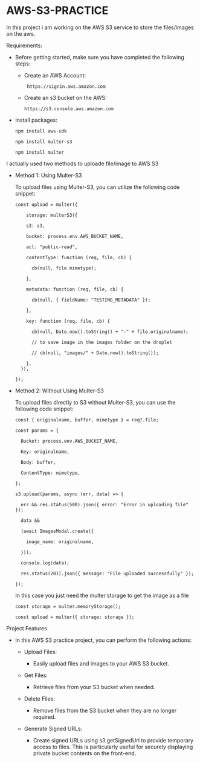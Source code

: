 # AWS-S3-PRACTICE

In this project i am working on the AWS S3 service to store the files/images on the aws.
	
Requirements:
 
  - Before getting started, make sure you have completed the following steps:
 
      - Create an AWS Account:

             https://signin.aws.amazon.com
   
      - Create an s3 bucket on the AWS:

            https://s3.console.aws.amazon.com
  
  - Install packages:

        npm install aws-sdk

        npm install multer-s3

        npm install multer

I actually used two methods to uploade file/image to AWS S3 

  - Method 1: Using Multer-S3
  
    To upload files using Multer-S3, you can utilize the following code snippet:

        const upload = multer({
      
            storage: multerS3({
      
            s3: s3,
      
            bucket: process.env.AWS_BUCKET_NAME,
      
            acl: "public-read",
      
            contentType: function (req, file, cb) {
        
              cb(null, file.mimetype);
      
            },
      
            metadata: function (req, file, cb) {
        
              cb(null, { fieldName: "TESTING_METADATA" });
      
            },
      
            key: function (req, file, cb) {
        
              cb(null, Date.now().toString() + "-" + file.originalname);
        
              // to save image in the images folder on the droplet
        
              // cb(null, "images/" + Date.now().toString());
        
            },
          }),

        });

  - Method 2: Without Using Multer-S3

      To upload files directly to S3 without Multer-S3, you can use the following code snippet:

        const { originalname, buffer, mimetype } = req?.file;

        const params = {
      
          Bucket: process.env.AWS_BUCKET_NAME,
      
          Key: originalname,
      
          Body: buffer,
      
          ContentType: mimetype,
    
        };

        s3.upload(params, async (err, data) => {
      
          err && res.status(500).json({ error: "Error in uploading file" });
      
          data &&
        
          (await ImagesModal.create({
          
            image_name: originalname,
        
          }));
      
          console.log(data);
      
          res.status(201).json({ message: "File uploaded successfully" });
    
        });

    In this case you just need the multer storage to get the image as a file
  
        const storage = multer.memoryStorage();

        const upload = multer({ storage: storage });

Project Features

  - In this AWS S3 practice project, you can perform the following actions:
  
    - Upload Files:

      - Easily upload files and images to your AWS S3 bucket.

    - Get Files:

      - Retrieve files from your S3 bucket when needed.

    - Delete Files: 
    
      - Remove files from the S3 bucket when they are no longer required.

    - Generate Signed URLs: 

      - Create signed URLs using s3.getSignedUrl to provide temporary access to files. This is particularly useful for securely displaying private bucket contents on the front-end.
